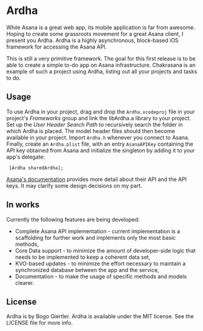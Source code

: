 # Ardha

While Asana is a great web app, its mobile application is far from awesome. Hoping to create some grassroots movement for a great Asana client, I present you Ardha. Ardha is a highly asynchronous, block-based iOS framework for accessing the Asana API. 

This is still a very primitive framework. The goal for this first release is to be able to create a simple to-do app on Asana infrastructure. Chakrasana is an example of such a project using Ardha, listing out all your projects and tasks to do.

## Usage

To use Ardha in your project, drag and drop the `Ardha.xcodeproj` file in your project's *Frameworks* group and link the libArdha.a library to your project. Set up the *User Header Search Path* to recursively search the folder in which Ardha is placed. The model header files should then become available in your project. Import `Ardha.h` whenever you connect to Asana. Finally, create an `Ardha.plist` file, with an entry `AsanaAPIKey` containing the API key obtained from Asana and initialize the singleton by adding it to your app's delegate:

	 [Ardha sharedArdha];

[Asana's documentation](http://developers.asana.com/documentation) provides more detail about their API and the API keys. It may clarify some design decisions on my part.
	
## In works

Currently the following features are being developed:
 
 * Complete Asana API implementation - current implementation is a scaffolding for further work and implements only the most basic methods,
 * Core Data support - to minimize the amount of developer-side logic that needs to be implemented to keep a coherent data set,
 * KVO-based updates - to minimize the effort necessary to maintain a synchronized database between the app and the service,
 * Documentation - to make the usage of specific methods and models clearer.
 
## License

Ardha is by Bogo Giertler. Ardha is available under the MIT license. See the LICENSE file for more info.
